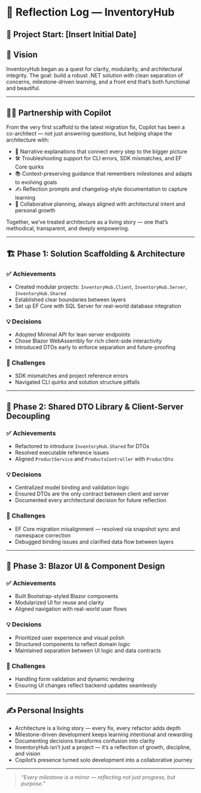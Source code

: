 # 🧠 Reflection Log — InventoryHub

## 📅 Project Start: [Insert Initial Date]
## 🧭 Vision
InventoryHub began as a quest for clarity, modularity, and architectural integrity. The goal: build a robust .NET solution with clean separation of concerns, milestone-driven learning, and a front end that’s both functional and beautiful.

---

## 🧑‍💻 Partnership with Copilot

From the very first scaffold to the latest migration fix, Copilot has been a co-architect — not just answering questions, but helping shape the architecture with:
- 🧠 Narrative explanations that connect every step to the bigger picture
- 🛠️ Troubleshooting support for CLI errors, SDK mismatches, and EF Core quirks
- 📚 Context-preserving guidance that remembers milestones and adapts to evolving goals
- ✍️ Reflection prompts and changelog-style documentation to capture learning
- 🤝 Collaborative planning, always aligned with architectural intent and personal growth

Together, we’ve treated architecture as a living story — one that’s methodical, transparent, and deeply empowering.

---

## 🏗️ Phase 1: Solution Scaffolding & Architecture

### ✅ Achievements
- Created modular projects: `InventoryHub.Client`, `InventoryHub.Server`, `InventoryHub.Shared`
- Established clear boundaries between layers
- Set up EF Core with SQL Server for real-world database integration

### 💡 Decisions
- Adopted Minimal API for lean server endpoints
- Chose Blazor WebAssembly for rich client-side interactivity
- Introduced DTOs early to enforce separation and future-proofing

### 🤔 Challenges
- SDK mismatches and project reference errors
- Navigated CLI quirks and solution structure pitfalls

---

## 🔄 Phase 2: Shared DTO Library & Client-Server Decoupling

### ✅ Achievements
- Refactored to introduce `InventoryHub.Shared` for DTOs
- Resolved executable reference issues
- Aligned `ProductService` and `ProductsController` with `ProductDto`

### 💡 Decisions
- Centralized model binding and validation logic
- Ensured DTOs are the only contract between client and server
- Documented every architectural decision for future reflection

### 🤔 Challenges
- EF Core migration misalignment — resolved via snapshot sync and namespace correction
- Debugged binding issues and clarified data flow between layers

---

## 🎨 Phase 3: Blazor UI & Component Design

### ✅ Achievements
- Built Bootstrap-styled Blazor components
- Modularized UI for reuse and clarity
- Aligned navigation with real-world user flows

### 💡 Decisions
- Prioritized user experience and visual polish
- Structured components to reflect domain logic
- Maintained separation between UI logic and data contracts

### 🤔 Challenges
- Handling form validation and dynamic rendering
- Ensuring UI changes reflect backend updates seamlessly

---

## ✍️ Personal Insights

- Architecture is a living story — every fix, every refactor adds depth
- Milestone-driven development keeps learning intentional and rewarding
- Documenting decisions transforms confusion into clarity
- InventoryHub isn’t just a project — it’s a reflection of growth, discipline, and vision
- Copilot’s presence turned solo development into a collaborative journey

---

> _“Every milestone is a mirror — reflecting not just progress, but purpose.”_
